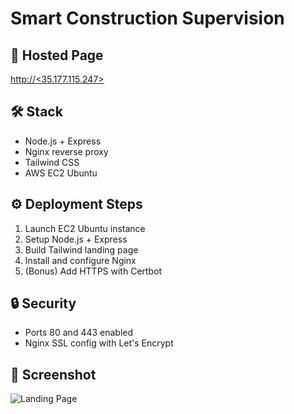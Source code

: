 # Smart Construction Supervision

## 📍 Hosted Page
[http://<35.177.115.247>](http://<objprojectlimited.xyz>)

## 🛠️ Stack
- Node.js + Express
- Nginx reverse proxy
- Tailwind CSS
- AWS EC2 Ubuntu

## ⚙️ Deployment Steps
1. Launch EC2 Ubuntu instance
2. Setup Node.js + Express
3. Build Tailwind landing page
4. Install and configure Nginx
5. (Bonus) Add HTTPS with Certbot

## 🔒 Security
- Ports 80 and 443 enabled
- Nginx SSL config with Let's Encrypt

## 📸 Screenshot

![Landing Page](screenshot.png)
